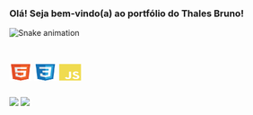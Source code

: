 ### Olá! Seja bem-vindo(a) ao portfólio do Thales Bruno!

![Snake animation](https://github.com/thalesbruno0/thalesbruno0/blob/output/github-contribution-grid-snake.svg)

##

<!--<div align="center">
  <a href="https://github.com/thalesbruno0">
  <img height="180em" src="https://github-readme-stats.vercel.app/api?username=thalesbruno0&show_icons=true&theme=dark&include_all_commits=true&count_private=true"/>
  <img height="180em" src="https://github-readme-stats.vercel.app/api/top-langs/?username=thalesbruno0&layout=compact&langs_count=7&theme=dark"/>
</div>-->
<div style="display: inline_block"><br>
  <img align="center" alt="Thales-HTML" height="30" width="40" src="https://raw.githubusercontent.com/devicons/devicon/master/icons/html5/html5-original.svg">
  <img align="center" alt="Thales-CSS" height="30" width="40" src="https://raw.githubusercontent.com/devicons/devicon/master/icons/css3/css3-original.svg">
  <img align="center" alt="Thales-Js" height="30" width="40" src="https://raw.githubusercontent.com/devicons/devicon/master/icons/javascript/javascript-plain.svg">
</div>
 
##
  
<div>
  <a href = "mailto:thalesbruno2602@gmail.com"><img src="https://img.shields.io/badge/-Gmail-%23333?style=for-the-badge&logo=gmail&logoColor=white" target="_blank"></a>
  <a href="https://www.linkedin.com/in/thales-bruno-da-silva-2bb013200/" target="_blank"><img src="https://img.shields.io/badge/-LinkedIn-%230077B5?style=for-the-badge&logo=linkedin&logoColor=white" target="_blank"></a>  
</div>
  

